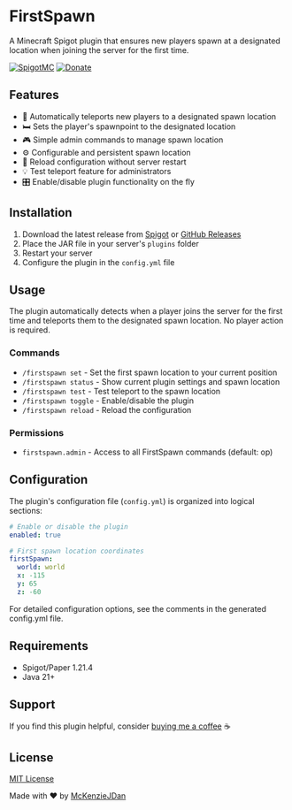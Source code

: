 # FirstSpawn

A Minecraft Spigot plugin that ensures new players spawn at a designated location when joining the server for the first time.

[![SpigotMC](https://img.shields.io/badge/SpigotMC-FirstSpawn-orange)](https://www.spigotmc.org/resources/firstspawn.122818/)
[![Donate](https://img.shields.io/badge/Donate-PayPal-blue.svg)](https://www.paypal.com/paypalme/mckenzio)

## Features

* 📍 Automatically teleports new players to a designated spawn location
* 🛏️ Sets the player's spawnpoint to the designated location
* 🎮 Simple admin commands to manage spawn location
* ⚙️ Configurable and persistent spawn location
* 🔄 Reload configuration without server restart
* 💡 Test teleport feature for administrators
* 🎛️ Enable/disable plugin functionality on the fly

## Installation

1. Download the latest release from [Spigot](https://www.spigotmc.org/resources/firstspawn.122818/) or [GitHub Releases](https://github.com/McKenzieJDan/FirstSpawn/releases)
2. Place the JAR file in your server's `plugins` folder
3. Restart your server
4. Configure the plugin in the `config.yml` file

## Usage

The plugin automatically detects when a player joins the server for the first time and teleports them to the designated spawn location. No player action is required.

### Commands

* `/firstspawn set` - Set the first spawn location to your current position
* `/firstspawn status` - Show current plugin settings and spawn location
* `/firstspawn test` - Test teleport to the spawn location
* `/firstspawn toggle` - Enable/disable the plugin
* `/firstspawn reload` - Reload the configuration

### Permissions

* `firstspawn.admin` - Access to all FirstSpawn commands (default: op)

## Configuration

The plugin's configuration file (`config.yml`) is organized into logical sections:

```yaml
# Enable or disable the plugin
enabled: true

# First spawn location coordinates
firstSpawn:
  world: world
  x: -115
  y: 65
  z: -60
```

For detailed configuration options, see the comments in the generated config.yml file.

## Requirements

- Spigot/Paper 1.21.4
- Java 21+

## Support

If you find this plugin helpful, consider [buying me a coffee](https://www.paypal.com/paypalme/mckenzio) ☕

## License

[MIT License](LICENSE)

Made with ❤️ by [McKenzieJDan](https://github.com/McKenzieJDan) 